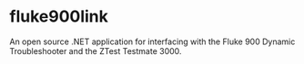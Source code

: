 # fluke900link
An open source .NET application for interfacing with the Fluke 900 Dynamic Troubleshooter and the ZTest Testmate 3000.
